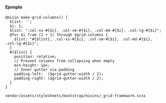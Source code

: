 #### Ejemplo

```
@mixin make-grid-columns() {
  $list: '';
  $i: 1;
  $list: ".col-xs-#{$i}, .col-sm-#{$i}, .col-md-#{$i}, .col-lg-#{$i}";
  @for $i from (1 + 1) through $grid-columns {
    $list: "#{$list}, .col-xs-#{$i}, .col-sm-#{$i}, .col-md-#{$i}, .col-lg-#{$i}";
  }
  #{$list} {
    position: relative;
    // Prevent columns from collapsing when empty
    min-height: 1px;
    // Inner gutter via padding
    padding-left:  ($grid-gutter-width / 2);
    padding-right: ($grid-gutter-width / 2);
  }
}
```

```vendor/assets/stylesheets/bootstrap/mixins/_grid-framework.scss```